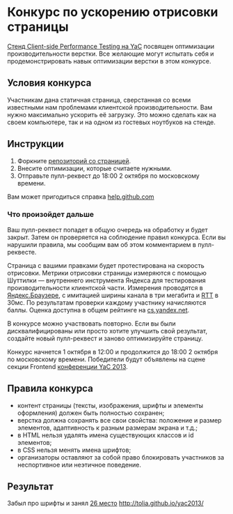 Конкурс по ускорению отрисовки страницы
=======================================

[Стенд Client-side Performance Testing на YaC](http://tech.yandex.ru/events/yac/2013/#competition) посвящен оптимизации производительности верстки. Все желающие могут испытать себя и продемонстрировать навык оптимизации верстки в этом конкурсе.

Условия конкурса
-------------
Участникам дана статичная страница, сверстанная со всеми известными нам проблемами клиентской производительности. Вам нужно максимально ускорить её загрузку. Это можно сделать как на своем компьютере, так и на одном из гостевых ноутбуков на стенде.

Инструкции
----------
  1. Форкните [репозиторий со страницей](http://github.com/yandex-cs/yac2013).
  2. Внесите оптимизации, которые считаете нужными.
  3. Отправьте пулл-реквест до 18:00 2 октября по московскому времени.

Вам может пригодиться справка [help.github.com](http://help.github.com)

### Что произойдет дальше

Ваш пулл-реквест попадет в общую очередь на обработку и будет закрыт. Затем он проверяется на соблюдение правил конкурса. Если вы нарушили правила, мы сообщим вам об этом комментарием в пулл-реквесте.

Страница с вашими правками будет протестирована на скорость отрисовки. Метрики отрисовки страницы измеряются с помощью Шуттилки — внутреннего инструмента Яндекса для тестирования производительности клиентской части. Измерения проводятся в [Яндекс.Браузере](http://browser.yandex.ru/), с имитацией ширины канала в три мегабита и [RTT](https://en.wikipedia.org/wiki/Round-trip_delay_time) в 30мс. По результатам проверки каждому участнику начисляются баллы. Оценка доступна в общем рейтинге на [cs.yandex.net](http://cs.yandex.net).

В конкурсе можно участвовать повторно. Если вы были дисквалифицированы или просто хотите улучшить свой результат, создайте новый пулл-реквест и заново оптимизируйте страницу.

Конкурс начнется 1 октября в 12:00 и продолжится до 18:00 2 октября по московскому времени. Победители будут объявлены на сцене секции Frontend [конференции YaC 2013](http://tech.yandex.ru/events/yac/2013/).

Правила конкурса
-----------------
  - контент страницы (тексты, изображения, шрифты и элементы оформления) должен быть полностью сохранен;
  - верстка должна сохранять все свои свойства: положение и размер элементов, адаптивность к разным размерам экрана и т.д.;
  - в HTML нельзя удалять имена существующих классов и id элементов;
  - в CSS нельзя менять имена шрифтов;
  - организаторы оставляют за собой право блокировать участников за неспортивное или неэтичное поведение.


Результат
--------------

Забыл про шрифты и занял [26 место](https://github.com/yandex-cs/yac2013/blob/gh-pages/RESULTS.md)
http://tolia.github.io/yac2013/
